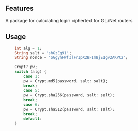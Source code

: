 ## Features

A package for calculating login ciphertext for GL.iNet routers



## Usage

```dart
    int alg = 1;
    String salt = "shGzEq91";
    String nonce = "SGgyhFWf3lFrIpX2BFImBjE1gv2AKPC2";

    Crypt? pw;
    switch (alg) {
        case 1:
        pw = Crypt.md5(password, salt: salt);
        break;
        case 5:
        pw = Crypt.sha256(password, salt: salt);
        break;
        case 6:
        pw = Crypt.sha512(password, salt: salt);
        break;
        default:
    }
```
